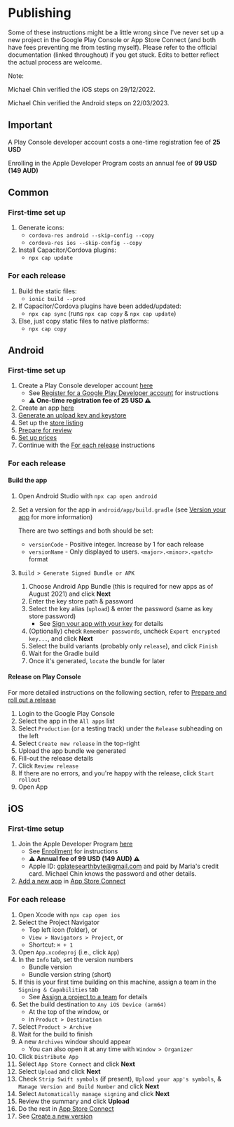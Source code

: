 # Publishing

Some of these instructions might be a little wrong since I've never set up a new project in the Google Play Console or App Store Connect (and both have fees preventing me from testing myself). Please refer to the official documentation (linked throughout) if you get stuck. Edits to better reflect the actual process are welcome.

Note:

Michael Chin verified the iOS steps on 29/12/2022.

Michael Chin verified the Android steps on 22/03/2023.

## Important

A Play Console developer account costs a one-time registration fee of **25 USD**

Enrolling in the Apple Developer Program costs an annual fee of **99 USD (149 AUD)**

## Common

### First-time set up

1. Generate icons:
   - `cordova-res android --skip-config --copy`
   - `cordova-res ios --skip-config --copy`
2. Install Capacitor/Cordova plugins:
   - `npx cap update`

### For each release

1. Build the static files:
   - `ionic build --prod`
2. If Capacitor/Cordova plugins have been added/updated:
   - `npx cap sync` (runs `npx cap copy` & `npx cap update`)
3. Else, just copy static files to native platforms:
   - `npx cap copy`

## Android

### First-time set up

1. Create a Play Console developer account [here](https://play.google.com/console/signup)
   - See [Register for a Google Play Developer account](https://support.google.com/googleplay/android-developer/answer/6112435) for instructions
   - **⚠ One-time registration fee of 25 USD ⚠**
2. Create an app [here](https://play.google.com/console/developers/create-new-app)
3. [Generate an upload key and keystore](https://developer.android.com/studio/publish/app-signing#generate-key)
4. Set up the [store listing](https://support.google.com/googleplay/android-developer/answer/9859152#store_listing)
5. [Prepare for review](https://support.google.com/googleplay/android-developer/answer/9859455)
6. [Set up prices](https://support.google.com/googleplay/android-developer/answer/6334373)
7. Continue with the [For each release](#for-each-release) instructions

### For each release

#### Build the app

1. Open Android Studio with `npx cap open android`
2. Set a version for the app in `android/app/build.gradle` (see [Version your app](https://developer.android.com/studio/publish/versioning#appversioning) for more information)

   There are two settings and both should be set:

   - `versionCode` - Positive integer. Increase by 1 for each release
   - `versionName` - Only displayed to users. `<major>.<minor>.<patch>` format

3. `Build > Generate Signed Bundle or APK`
   1. Choose Android App Bundle (this is required for new apps as of August 2021) and click **Next**
   2. Enter the key store path & password
   3. Select the key alias (`upload`) & enter the password (same as key store password)
      - See [Sign your app with your key](https://developer.android.com/studio/publish/app-signing#sign_release) for details
   4. (Optionally) check `Remember passwords`, uncheck `Export encrypted key...`, and click **Next**
   5. Select the build variants (probably only `release`), and click `Finish`
   6. Wait for the Gradle build
   7. Once it's generated, `locate` the bundle for later

#### Release on Play Console

For more detailed instructions on the following section, refer to [Prepare and roll out a release](https://support.google.com/googleplay/android-developer/answer/9859348)

1. Login to the Google Play Console
2. Select the app in the `All apps` list
3. Select `Production` (or a testing track) under the `Release` subheading on the left
4. Select `Create new release` in the top-right
5. Upload the app bundle we generated
6. Fill-out the release details
7. Click `Review release`
8. If there are no errors, and you're happy with the release, click `Start rollout`
9. Open App

## iOS

### First-time setup

1. Join the Apple Developer Program [here](https://developer.apple.com/enroll/)
   - See [Enrollment](https://developer.apple.com/support/enrollment/) for instructions
   - **⚠ Annual fee of 99 USD (149 AUD) ⚠**
   - Apple ID: gplatesearthbyte@gmail.com and paid by Maria's credit card. Michael Chin knows the password and other details.
2. [Add a new app](https://help.apple.com/app-store-connect/#/dev2cd126805) in [App Store Connect](https://appstoreconnect.apple.com/apps)

### For each release

1. Open Xcode with `npx cap open ios`
2. Select the Project Navigator
   - Top left icon (folder), or
   - `View > Navigators > Project`, or
   - Shortcut: `⌘ + 1`
3. Open `App.xcodeproj` (i.e., click `App`)
4. In the `Info` tab, set the version numbers
   - Bundle version
   - Bundle version string (short)
5. If this is your first time building on this machine, assign a team in the `Signing & Capabilities` tab
   - See [Assign a project to a team](https://help.apple.com/xcode/mac/current/#/dev23aab79b4) for details
6. Set the build destination to `Any iOS Device (arm64)`
   - At the top of the window, or
   - in `Product > Destination`
7. Select `Product > Archive`
8. Wait for the build to finish
9. A new `Archives` window should appear
   - You can also open it at any time with `Window > Organizer`
10. Click `Distribute App`
11. Select `App Store Connect` and click **Next**
12. Select `Upload` and click **Next**
13. Check `Strip Swift symbols` (if present), `Upload your app's symbols`, & `Manage Version and Build Number` and click **Next**
14. Select `Automatically manage signing` and click **Next**
15. Review the summary and click **Upload**
16. Do the rest in [App Store Connect](https://appstoreconnect.apple.com/apps)
17. See [Create a new version](https://help.apple.com/app-store-connect/#/dev480217e79)
